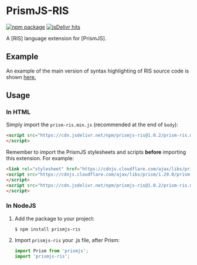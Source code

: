 PrismJS-RIS
========

[![npm package](https://img.shields.io/npm/v/prismjs-ris?logo=npm&style=for-the-badge)](https://www.npmjs.com/package/prismjs-ris)
[![jsDelivr hits](https://img.shields.io/jsdelivr/npm/hm/prismjs-ris?color=gold&logo=javascript&style=for-the-badge)](https://www.jsdelivr.com/package/npm/prismjs-ris)

A [RIS] language extension for [PrismJS].

## Example

An example of the main version of syntax highlighting of RIS source code is shown [here.](https://raw.githack.com/harcokuppens/prismjs-ris/main/example.html)

## Usage

### In HTML

Simply import the `prism-ris.min.js` (recommended at the end of `body`):

```html
<script src="https://cdn.jsdelivr.net/npm/prismjs-ris@1.0.2/prism-ris.min.js">
</script>
```

Remember to import the PrismJS stylesheets and scripts **before** importing this extension.
For example:

```html
<link rel="stylesheet" href="https://cdnjs.cloudflare.com/ajax/libs/prism/1.29.0/themes/prism-solarizedlight.min.css"/>
<script src="https://cdnjs.cloudflare.com/ajax/libs/prism/1.29.0/prism.min.js">
</script>
<script src="https://cdn.jsdelivr.net/npm/prismjs-ris@1.0.2/prism-ris.min.js">
</script>
```

### In NodeJS

1. Add the package to your project:

    ```console
    $ npm install prismjs-ris
    ```

2. Import `prismjs-ris` your .js file, after Prism:

    ```js
    import Prism from 'prismjs';
    import 'prismjs-ris';
    ```


